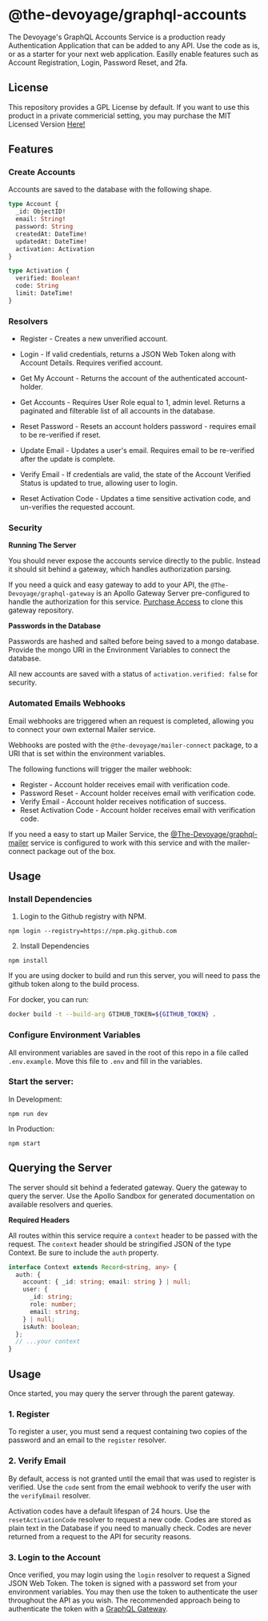 # @the-devoyage/graphql-accounts

The Devoyage's GraphQL Accounts Service is a production ready Authentication Application that can be added to any API. Use the code as is, or as a starter for your next web application. Easilly enable features such as Account Registration, Login, Password Reset, and 2fa.

## License

This repository provides a GPL License by default. If you want to use this product in a private commericial setting, you may purchase the MIT Licensed Version [Here!](https://thedevoyage.gumroad.com/l/graphql-accounts)

## Features

### Create Accounts

Accounts are saved to the database with the following shape.

```graphql
type Account {
  _id: ObjectID!
  email: String!
  password: String
  createdAt: DateTime!
  updatedAt: DateTime!
  activation: Activation
}

type Activation {
  verified: Boolean!
  code: String
  limit: DateTime!
}
```

### Resolvers

- Register - Creates a new unverified account.

- Login - If valid credentials, returns a JSON Web Token along with Account Details. Requires verified account.

- Get My Account - Returns the account of the authenticated account-holder.

- Get Accounts - Requires User Role equal to 1, admin level. Returns a paginated and filterable list of all accounts in the database.

- Reset Password - Resets an account holders password - requires email to be re-verified if reset.

- Update Email - Updates a user's email. Requires email to be re-verified after the update is complete.

- Verify Email - If credentials are valid, the state of the Account Verified Status is updated to true, allowing user to login.

- Reset Activation Code - Updates a time sensitive activation code, and un-verifies the requested account.

### Security

**Running The Server**

You should never expose the accounts service directly to the public. Instead it should sit behind a gateway, which handles authorization parsing.

If you need a quick and easy gateway to add to your API, the `@The-Devoyage/graphql-gateway` is an Apollo Gateway Server pre-configured to handle the authorization for this service. [Purchase Access](https://basetools.io/checkout/XGUVNNGr) to clone this gateway repository.

**Passwords in the Database**

Passwords are hashed and salted before being saved to a mongo database. Provide the mongo URI in the Environment Variables to connect the database.

All new accounts are saved with a status of `activation.verified: false` for security.

### Automated Emails Webhooks

Email webhooks are triggered when an request is completed, allowing you to connect your own external Mailer service.

Webhooks are posted with the `@the-devoyage/mailer-connect` package, to a URI that is set within the environment variables.

The following functions will trigger the mailer webhook:

- Register - Account holder receives email with verification code.
- Password Reset - Account holder receives email with verification code.
- Verify Email - Account holder receives notification of success.
- Reset Activation Code - Account holder receives email with verification code.

If you need a easy to start up Mailer Service, the [@The-Devoyage/graphql-mailer](https://basetools.io/checkout/8G2fCyXe) service is configured to work with this service and with the mailer-connect package out of the box.

## Usage

### Install Dependencies

1. Login to the Github registry with NPM.

```
npm login --registry=https://npm.pkg.github.com
```

2. Install Dependencies

```
npm install
```

If you are using docker to build and run this server, you will need to pass the github token along to the build process.

For docker, you can run:

```bash
docker build -t --build-arg GTIHUB_TOKEN=${GITHUB_TOKEN} .
```

### Configure Environment Variables

All environment variables are saved in the root of this repo in a file called `.env.example`. Move this file to `.env` and fill in the variables.

### Start the server:

In Development:

```
npm run dev
```

In Production:

```
npm start
```

## Querying the Server

The server should sit behind a federated gateway. Query the gateway to query the server. Use the Apollo Sandbox for generated documentation on available resolvers and queries.

**Required Headers**

All routes within this service require a `context` header to be passed with the request. The `context` header should be stringified JSON of the type Context. Be sure to include the `auth` property.

```ts
interface Context extends Record<string, any> {
  auth: {
    account: { _id: string; email: string } | null;
    user: {
      _id: string;
      role: number;
      email: string;
    } | null;
    isAuth: boolean;
  };
  // ...your context
}
```

## Usage

Once started, you may query the server through the parent gateway.

### 1. Register

To register a user, you must send a request containing two copies of the password and an email to the `register` resolver.

### 2. Verify Email

By default, access is not granted until the email that was used to register is verified. Use the `code` sent from the email webhook to verify the user with the `verifyEmail` resolver.

Activation codes have a default lifespan of 24 hours. Use the `resetActivationCode` resolver to request a new code. Codes are stored as plain text in the Database if you need to manually check. Codes are never returned from a request to the API for security reasons.

### 3. Login to the Account

Once verified, you may login using the `login` resolver to request a Signed JSON Web Token. The token is signed with a password set from your environment variables. You may then use the token to authenticate the user throughout the API as you wish. The recommended approach being to authenticate the token with a [GraphQL Gateway](https://thedevoyage.gumroad.com/l/graphql-gateway).
